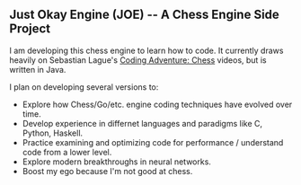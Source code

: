 ## Just Okay Engine (JOE) -- A Chess Engine Side Project

I am developing this chess engine to learn how to code. It currently draws heavily on Sebastian Lague's [Coding Adventure: Chess](https://www.youtube.com/watch?v=U4ogK0MIzqk) videos, but is written in Java.

I plan on developing several versions to:

* Explore how Chess/Go/etc. engine coding techniques have evolved over time.
* Develop experience in differnet languages and paradigms like C, Python, Haskell.
* Practice examining and optimizing code for performance / understand code from a lower level.
* Explore modern breakthroughs in neural networks.
* Boost my ego because I'm not good at chess.
